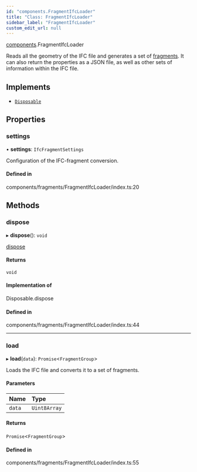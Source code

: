 ```yaml
---
id: "components.FragmentIfcLoader"
title: "Class: FragmentIfcLoader"
sidebar_label: "FragmentIfcLoader"
custom_edit_url: null
---
```


[components](../modules/components.md).FragmentIfcLoader

Reads all the geometry of the IFC file and generates a set of
[fragments](https://github.com/ifcjs/fragment). It can also return the
properties as a JSON file, as well as other sets of information within
the IFC file.

## Implements

- [`Disposable`](../interfaces/components.Disposable.md)

## Properties

### settings

• **settings**: `IfcFragmentSettings`

Configuration of the IFC-fragment conversion.

#### Defined in

components/fragments/FragmentIfcLoader/index.ts:20

## Methods

### dispose

▸ **dispose**(): `void`

[dispose](../interfaces/components.Disposable.md#dispose)

#### Returns

`void`

#### Implementation of

Disposable.dispose

#### Defined in

components/fragments/FragmentIfcLoader/index.ts:44

___

### load

▸ **load**(`data`): `Promise`<`FragmentGroup`\>

Loads the IFC file and converts it to a set of fragments.

#### Parameters

| Name | Type |
| :------ | :------ |
| `data` | `Uint8Array` |

#### Returns

`Promise`<`FragmentGroup`\>

#### Defined in

components/fragments/FragmentIfcLoader/index.ts:55

